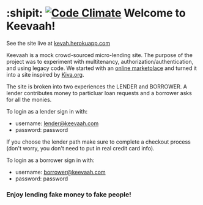 :shipit:
[![Code Climate](https://codeclimate.com/github/121watts/the_pivot/badges/gpa.svg)](https://codeclimate.com/github/121watts/the_pivot)
Welcome to Keevaah!
==

See the site live at [kevah.herokuapp.com](http://kevah.herokuapp.com)

Keevaah is a mock crowd-sourced micro-lending site. The purpose of the project was to experiment with multitenancy, authorization/authentication, and using legacy code.  We started with an [online marketplace](ivorytowerdonuts.herokuapp.com) and turned it into a site inspired by [Kiva.org](www.kiva.org).


The site is broken into two experiences the LENDER and BORROWER.  A lender contributes money to particluar loan requests and a borrower asks for all the monies.  

To login as a lender sign in with:

*  username: lender@keevaah.com
*  password: password

If you choose the lender path make sure to complete a checkout process (don't worry, you don't need to put in real credit card info).  

To login as a borrower sign in with:

*  username: borrower@keevaah.com
*  password: password

### Enjoy lending fake money to fake people!
